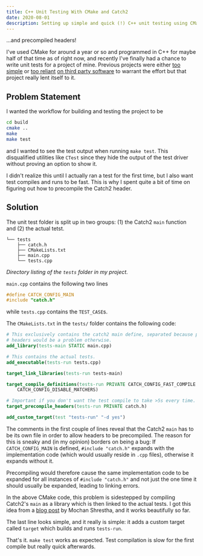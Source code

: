 ```yaml
---
title: C++ Unit Testing With CMake and Catch2
date: 2020-08-01
description: Setting up simple and quick (!) C++ unit testing using CMake, Catch2, precompiled headers and (arguably) sneaky tricks.
---
```


...and precompiled headers!

I've used CMake for around a year or so and programmed in C++ for maybe half of that time as of right now, and recently I've finally had a chance to write unit tests for a project of mine. Previous projects were either [too simple](https://github.com/fs-c/vt-space) or [too reliant](https://github.com/fs-c/maniac) [on third party software](https://github.com/fs-c/peko) to warrant the effort but that project really lent itself to it.

## Problem Statement

I wanted the workflow for building and testing the project to be

```bash
cd build
cmake ..
make
make test
```

and I wanted to see the test output when running `make test`. This disqualified utilities like `CTest` since they hide the output of the test driver without proving an option to show it.

I didn't realize this until I actually ran a test for the first time, but I also want test compiles and runs to be fast. This is why I spent quite a bit of time on figuring out how to precompile the Catch2 header.

## Solution

The unit test folder is split up in two groups: (1) the Catch2 `main` function and (2) the actual tetst.

```
└── tests
    ├── catch.h
    ├── CMakeLists.txt
    ├── main.cpp
    └── tests.cpp
```

_Directory listing of the `tests` folder in my project._

`main.cpp` contains the following two lines

```cpp
#define CATCH_CONFIG_MAIN
#include "catch.h"
```

while `tests.cpp` contains the `TEST_CASE`s.

The `CMakeLists.txt` in the `tests/` folder contains the following code:

```cmake
# This exclusively contains the catch2 main define, separated because precompiling
# headers would be a problem otherwise.
add_library(tests-main STATIC main.cpp)

# This contains the actual tests.
add_executable(tests-run tests.cpp)

target_link_libraries(tests-run tests-main)

target_compile_definitions(tests-run PRIVATE CATCH_CONFIG_FAST_COMPILE
	CATCH_CONFIG_DISABLE_MATCHERS)

# Important if you don't want the test compile to take >5s every time.
target_precompile_headers(tests-run PRIVATE catch.h)

add_custom_target(test "tests-run" "-d yes")
```

The comments in the first couple of lines reveal that the Catch2 `main` has to be its own file in order to allow headers to be precompiled. The reason for this is sneaky and (in my opinion) borders on being a bug: If `CATCH_CONFIG_MAIN` is defined, `#include "catch.h"` expands with the implementation code (which would usually reside in `.cpp` files), otherwise it expands without it.

Precompiling would therefore cause the same implementation code to be expanded for all instances of `#include "catch.h"` and not just the one time it should usually be expanded, leading to linking errors.

In the above CMake code, this problem is sidestepped by compiling Catch2's `main` as a library which is then linked to the actual tests. I got this idea from a [blog post](http://mochan.info/c++/2019/11/12/pre-compiled-headers-gcc-clang-cmake.html) by Mochan Shrestha, and it works beautifully so far.

The last line looks simple, and it really is simple: it adds a custom target called `target` which builds and runs `tests-run`.

That's it. `make test` works as expected. Test compilation is slow for the first compile but really quick afterwards.
